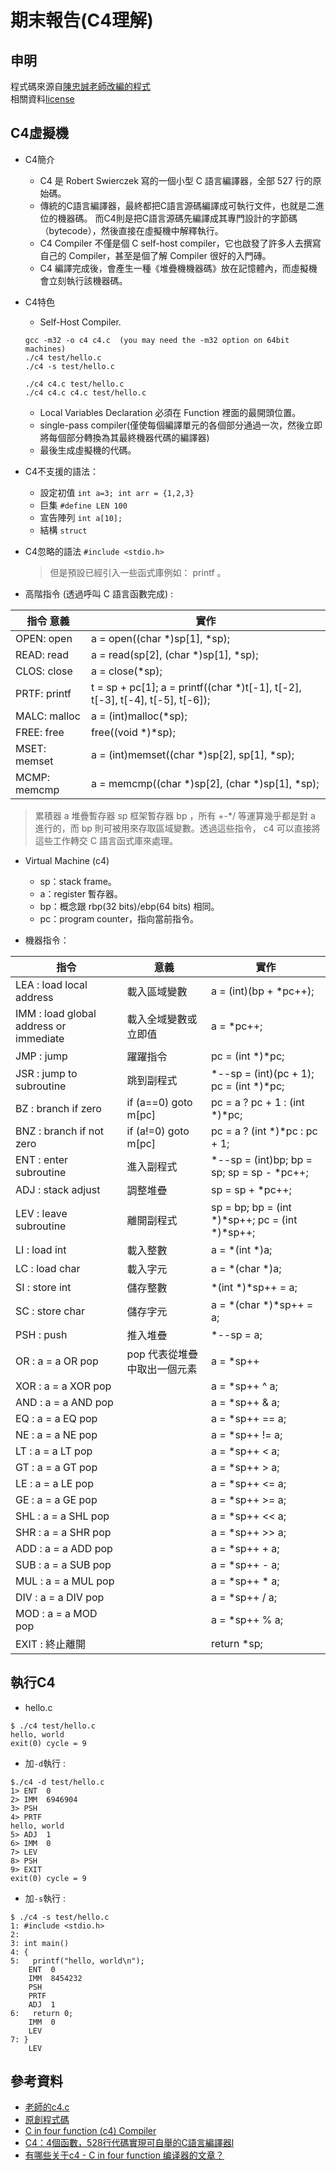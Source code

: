 # 期末報告(C4理解)

## 申明
程式碼來源自[陳忠誠老師改編的程式](https://gitlab.com/ccc109/sp/-/blob/master/C1-c4/c4.c)\
相關資料[license](https://github.com/hung890202/sp109b/blob/main/LICENSE.md)

## C4虛擬機
* C4簡介
    * C4 是 Robert Swierczek 寫的一個小型 C 語言編譯器，全部 527 行的原始碼。
    * 傳統的C語言編譯器，最終都把C語言源碼編譯成可執行文件，也就是二進位的機器碼。
    而C4則是把C語言源碼先編譯成其專門設計的字節碼（bytecode），然後直接在虛擬機中解釋執行。
    * C4 Compiler 不僅是個 C self-host compiler，它也啟發了許多人去撰寫自己的 Compiler，甚至是個了解 Compiler 很好的入門磚。
    * C4 編譯完成後，會產生一種《堆疊機機器碼》放在記憶體內，而虛擬機會立刻執行該機器碼。
* C4特色
    * Self-Host Compiler.
    ```
    gcc -m32 -o c4 c4.c  (you may need the -m32 option on 64bit machines)
    ./c4 test/hello.c
    ./c4 -s test/hello.c

    ./c4 c4.c test/hello.c
    ./c4 c4.c c4.c test/hello.c
    ```
    * Local Variables Declaration 必須在 Function 裡面的最開頭位置。
    * single-pass compiler(僅使每個編譯單元的各個部分通過一次，然後立即將每個部分轉換為其最終機器代碼的編譯器)
    * 最後生成虛擬機的代碼。

* C4不支援的語法：
    * 設定初值 `int a=3; int arr = {1,2,3}`
    * 巨集 `#define LEN 100`
    * 宣告陣列 `int a[10];`
    * 結構 `struct`
* C4忽略的語法
    `#include <stdio.h>`
    >但是預設已經引入一些函式庫例如： printf 。

* 高階指令 (透過呼叫 C 語言函數完成) :

| 指令    意義                        |         實作     | 
| ----                               | ----            | 
|OPEN: open                           |   a = open((char *)sp[1], *sp);|
|READ: read                           |  a = read(sp[2], (char *)sp[1], *sp);|
|CLOS: close                          |   a = close(*sp);|
|PRTF: printf                         |  t = sp + pc[1]; a = printf((char *)t[-1], t[-2], t[-3], t[-4], t[-5], t[-6]);|
|MALC: malloc                         | a = (int)malloc(*sp);|
|FREE: free                           |free((void *)*sp);|
|MSET: memset                         |a = (int)memset((char *)sp[2], sp[1], *sp);|
|MCMP: memcmp                         |a = memcmp((char *)sp[2], (char *)sp[1], *sp);|

>累積器 a 堆疊暫存器 sp 框架暫存器 bp ，所有 +-*/ 等運算幾乎都是對 a 進行的，而 bp 則可被用來存取區域變數。透過這些指令， c4 可以直接將這些工作轉交 C 語言函式庫來處理。
* Virtual Machine (c4)
    * sp：stack frame。
    * a：register 暫存器。
    * bp：概念跟 rbp(32 bits)/ebp(64 bits) 相同。
    * pc：program counter，指向當前指令。

* 機器指令：

|指令   |意義                                                |    實作|
|----                   |----                                     |----    |
LEA : load local address |載入區域變數                         | a = (int)(bp + *pc++); |
IMM : load global address or immediate |載入全域變數或立即值    | a = *pc++;|
JMP : jump               |躍躍指令                              |pc = (int *)*pc;|
JSR : jump to subroutine |跳到副程式                           | *--sp = (int)(pc + 1); pc = (int *)*pc;|
BZ  : branch if zero     |if (a==0) goto m[pc]                | pc = a ? pc + 1 : (int *)*pc;|
BNZ : branch if not zero |if (a!=0) goto m[pc]                | pc = a ? (int *)*pc : pc + 1;|
ENT : enter subroutine   |進入副程式                           | *--sp = (int)bp; bp = sp; sp = sp - *pc++;|
ADJ : stack adjust       |調整堆疊                             | sp = sp + *pc++;|
LEV : leave subroutine   |離開副程式                           | sp = bp; bp = (int *)*sp++; pc = (int *)*sp++;|
LI  : load int           |載入整數                             | a = *(int *)a;|
LC  : load char          |載入字元                             | a = *(char *)a;|
SI  : store int          |儲存整數                             | *(int *)*sp++ = a;|
SC  : store char         |儲存字元                             | a = *(char *)*sp++ = a;|
PSH : push                |推入堆疊                             | *--sp = a;|
OR  : a = a OR pop        |pop 代表從堆疊中取出一個元素          | a = *sp++ |  a;|
XOR : a = a XOR pop       |                                    | a = *sp++ ^  a;|
AND : a = a AND pop       |                                    | a = *sp++ &  a;|
EQ : a = a EQ pop         |                                    | a = *sp++ == a;|
NE : a = a NE pop         |                                    | a = *sp++ != a;|
LT : a = a LT pop         |                                    | a = *sp++ <  a;|
GT : a = a GT pop         |                                    | a = *sp++ >  a;|
LE : a = a LE pop         |                                    | a = *sp++ <= a;|
GE : a = a GE pop         |                                    | a = *sp++ >= a;|
SHL : a = a SHL pop       |                                    | a = *sp++ << a;|
SHR : a = a SHR pop       |                                    | a = *sp++ >> a;|
ADD : a = a ADD pop       |                                    | a = *sp++ +  a;|
SUB : a = a SUB pop       |                                    | a = *sp++ -  a;|
MUL : a = a MUL pop       |                                    | a = *sp++ *  a;|
DIV : a = a DIV pop       |                                    | a = *sp++ /  a;|
MOD : a = a MOD pop       |                                    | a = *sp++ %  a;|
EXIT : 終止離開           |                                     |  return *sp;|

## 執行C4
* hello.c
```
$ ./c4 test/hello.c
hello, world
exit(0) cycle = 9
```
* 加`-d`執行 :
```
$./c4 -d test/hello.c       
1> ENT  0
2> IMM  6946904
3> PSH
4> PRTF
hello, world
5> ADJ  1
6> IMM  0
7> LEV
8> PSH
9> EXIT
exit(0) cycle = 9
```
* 加`-s`執行 :
```
$ ./c4 -s test/hello.c       
1: #include <stdio.h>
2:
3: int main()
4: {
5:   printf("hello, world\n");
    ENT  0
    IMM  8454232
    PSH
    PRTF
    ADJ  1
6:   return 0;
    IMM  0
    LEV
7: }
    LEV
```

## 參考資料
* [老師的c4.c](https://gitlab.com/ccc109/sp/-/tree/master/C1-c4)
* [原創程式碼](https://github.com/rswier/c4)
* [C in four function (c4) Compiler](https://hackmd.io/@srhuang/Bkk2eY5ES)
* [C4：4個函數，528行代碼實現可自舉的C語言編譯器l](https://kknews.cc/zh-tw/code/zrkmqga.html)
* [有哪些关于c4 - C in four function 编译器的文章？](https://www.zhihu.com/question/28249756)